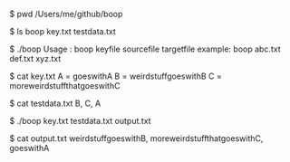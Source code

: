 $ pwd
/Users/me/github/boop

$ ls
boop		key.txt		testdata.txt

$ ./boop
Usage : boop keyfile sourcefile targetfile
 example: boop abc.txt def.txt xyz.txt

$ cat key.txt
A = goeswithA
B = weirdstuffgoeswithB
C = moreweirdstuffthatgoeswithC

$ cat testdata.txt
B, C, A

$ ./boop key.txt testdata.txt output.txt

$ cat output.txt
weirdstuffgoeswithB, moreweirdstuffthatgoeswithC, goeswithA
